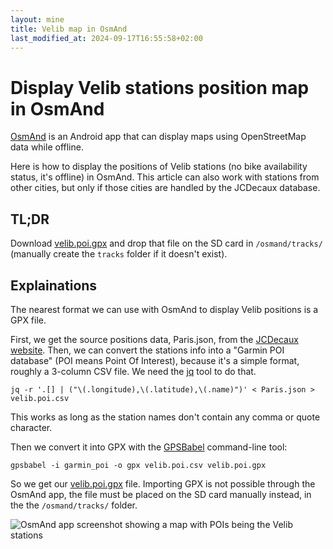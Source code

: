 ```yaml
---
layout: mine
title: Velib map in OsmAnd
last_modified_at: 2024-09-17T16:55:58+02:00
---
```


# Display Velib stations position map in OsmAnd #

[OsmAnd](http://osmand.net/) is an Android app that can display maps using OpenStreetMap data while offline.

Here is how to display the positions of Velib stations (no bike availability status, it's offline) in OsmAnd. This article can also work with stations from other cities, but only if those cities are handled by the JCDecaux database.

## TL;DR ##

Download [velib.poi.gpx](velib.poi.gpx) and drop that file on the SD card in `/osmand/tracks/` (manually create the `tracks` folder if it doesn't exist).

## Explainations ##

The nearest format we can use with OsmAnd to display Velib positions is a GPX file.

First, we get the source positions data, Paris.json, from the [JCDecaux website](https://developer.jcdecaux.com/#/opendata/vls?page=static). Then, we can convert the stations info into a "Garmin POI database" (POI means Point Of Interest), because it's a simple format, roughly a 3-column CSV file. We need the [jq](http://stedolan.github.io/jq/) tool to do that.

```
jq -r '.[] | ("\(.longitude),\(.latitude),\(.name)")' < Paris.json > velib.poi.csv
```

This works as long as the station names don't contain any comma or quote character.

Then we convert it into GPX with the [GPSBabel](http://www.gpsbabel.org/) command-line tool:

```
gpsbabel -i garmin_poi -o gpx velib.poi.csv velib.poi.gpx
```

So we get our [velib.poi.gpx](velib.poi.gpx) file. Importing GPX is not possible through the OsmAnd app, the file must be placed on the SD card manually instead, in the the `/osmand/tracks/` folder.

![OsmAnd app screenshot showing a map with POIs being the Velib stations](velib-gpx.jpg)
